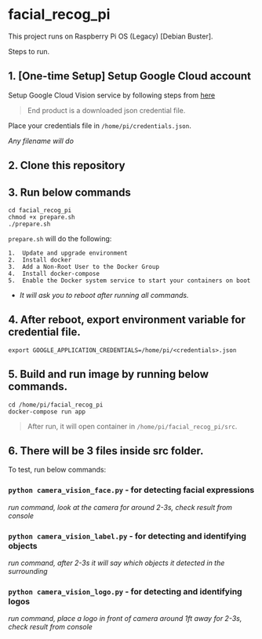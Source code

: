 # facial_recog_pi

This project runs on Raspberry Pi OS (Legacy) [Debian Buster].

Steps to run.

  ## 1. **[One-time Setup]** Setup Google Cloud account
  
  Setup Google Cloud Vision service by following steps from [here](https://github.com/myworkmcoblefias/facial_recog_pi/blob/main/GOOGLE%20CLOUD%20SETUP%20README.md)

  > End product is a downloaded json credential file.
      
   Place your credentials file in ```/home/pi/credentials.json```. 
   
   *Any filename will do*
  
  ## 2.  Clone this repository
  
  ## 3.  Run below commands

  ```
  cd facial_recog_pi
  chmod +x prepare.sh
  ./prepare.sh
  ```
  
  ```prepare.sh``` will do the following:
  
    1.  Update and upgrade environment
    2.  Install docker
    3.  Add a Non-Root User to the Docker Group
    4.  Install docker-compose
    5.  Enable the Docker system service to start your containers on boot
   * *It will ask you to reboot after running all commands.*
  
  
  ## 4.  After reboot, export environment variable for credential file.
  
  ```export GOOGLE_APPLICATION_CREDENTIALS=/home/pi/<credentials>.json```
   
  ## 5.  Build and run image by running below commands.
  
  ```
  cd /home/pi/facial_recog_pi
  docker-compose run app
  ```
  
  > After run, it will open container in ```/home/pi/facial_recog_pi/src```.

  ## 6.  There will be 3 files inside src folder.
  
  To test, run below commands:
  ### ```python camera_vision_face.py``` - for detecting facial expressions
  *run command, look at the camera for around 2-3s, check result from console*
    
  ### ```python camera_vision_label.py``` - for detecting and identifying objects
  *run command, after 2-3s it will say which objects it detected in the surrounding*
  
  ### ```python camera_vision_logo.py``` - for detecting and identifying logos
  *run command, place a logo in front of camera around 1ft away for 2-3s, check result from console*

 
